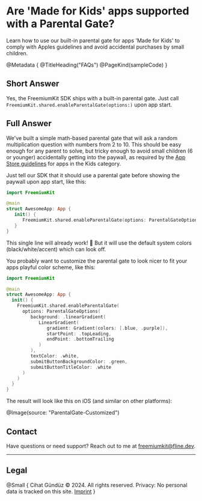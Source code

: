 # Are 'Made for Kids' apps supported with a Parental Gate?

Learn how to use our built-in parental gate for apps 'Made for Kids' to comply with Apples guidelines and avoid accidental purchases by small children. 

@Metadata {
   @TitleHeading("FAQs")
   @PageKind(sampleCode)
}

## Short Answer

Yes, the FreemiumKit SDK ships with a built-in parental gate. Just call `FreemiumKit.shared.enableParentalGate(options:)` upon app start.

## Full Answer

We've built a simple math-based parental gate that will ask a random multiplication question with numbers from 2 to 10. This should be easy enough for any parent to solve, but tricky enough to avoid small children (6 or younger) accidentally getting into the paywall, as required by the [App Store guidelines](https://developer.apple.com/app-store/review/guidelines/#kids-category) for apps in the Kids category.

Just tell our SDK that it should use a parental gate before showing the paywall upon app start, like this:

```swift
import FreemiumKit

@main
struct AwesomeApp: App {
   init() {
      FreemiumKit.shared.enableParentalGate(options: ParentalGateOptions())
   }
}
```

This single line will already work! 🎉 But it will use the default system colors (black/white/accent) which can look off.

You probably want to customize the parental gate to look nicer to fit your apps playful color scheme, like this:

```swift
import FreemiumKit

@main
struct AwesomeApp: App {
  init() {
    FreemiumKit.shared.enableParentalGate(
      options: ParentalGateOptions(
         background: .linearGradient(
            LinearGradient(
               gradient: Gradient(colors: [.blue, .purple]),
               startPoint: .topLeading, 
               endPoint: .bottomTrailing
            )
         ),
         textColor: .white, 
         submitButtonBackgroundColor: .green,
         submitButtonTitleColor: .white
      )
    )
  }
}
```

The result will look like this on iOS (and similar on other platforms):

@Image(source: "ParentalGate-Customized")



## Contact

Have questions or need support? Reach out to me at [freemiumkit@fline.dev](mailto:freemiumkit@fline.dev).

---

## Legal

@Small {
   Cihat Gündüz © 2024. All rights reserved.
   Privacy: No personal data is tracked on this site.
   [Imprint](https://www.fline.dev/imprint/)
}
